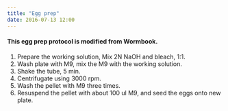 ```yaml
---
title: "Egg prep"
date: 2016-07-13 12:00
---
```

#### This egg prep protocol is modified from Wormbook.

1. Prepare the working solution, Mix 2N NaOH and bleach, 1:1.
2. Wash plate with M9, mix the M9 with the working solution.
3. Shake the tube, 5 min.
4. Centrifugate using 3000 rpm.
5. Wash the pellet with M9 three times.
6. Resuspend the pellet with about 100 ul M9, and seed the eggs onto new plate.
